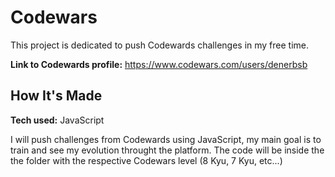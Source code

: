 # Codewars
This project is dedicated to push Codewards challenges in my free time.

**Link to Codewards profile:** https://www.codewars.com/users/denerbsb

## How It's Made

**Tech used:** JavaScript

I will push challenges from Codewards using JavaScript, my main goal is to train and see my evolution throught the platform. The code will be inside the the folder with the respective Codewars level (8 Kyu, 7 Kyu, etc...)

